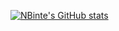 <!-- ### Hi there 👋 -->

[![NBinte's GitHub stats](https://github-readme-stats.vercel.app/api?username=nbinte&show_icons=true&theme=cobalt)](https://github.com/nbinte/github-readme-stats)

<!--
**NBinte/NBinte** is a ✨ _special_ ✨ repository because its `README.md` (this file) appears on your GitHub profile.

Here are some ideas to get you started:

- 🔭 I’m currently working on ...
- 🌱 I’m currently learning ...
- 👯 I’m looking to collaborate on ...
- 🤔 I’m looking for help with ...
- 💬 Ask me about ...
- 📫 How to reach me: ...
- 😄 Pronouns: ...
- ⚡ Fun fact: ...
-->

